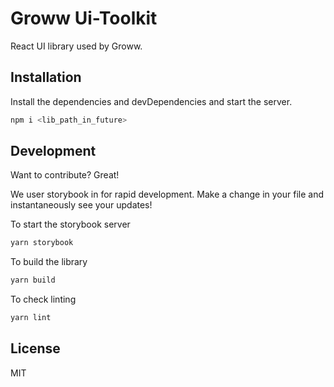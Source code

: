 # Groww Ui-Toolkit

React UI library used by Groww. 

## Installation

Install the dependencies and devDependencies and start the server.

```sh
npm i <lib_path_in_future>
```

## Development

Want to contribute? Great!

We user storybook in for rapid development. Make a change in your file and instantaneously see your updates!

To start the storybook server
```sh
yarn storybook
```

To build the library
```sh
yarn build
```

To check linting
```sh
yarn lint
```

## License

MIT
